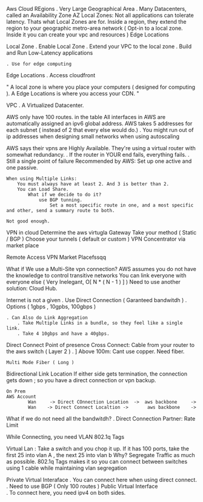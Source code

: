 Aws Cloud
    REgions
        . Very Large Geographical Area
        . Many Datacenters, called an Availability Zone
        AZ
        Local Zones:
            Not all applications can tolerate latency. Thats what Local Zones are for.
            Inside a region, they extend the region to your geographic metro-area network
            ( Opt-in to a local zone. Inside it you can create your vpc and resources )
        Edge Locations

Local Zone
    . Enable Local Zone
    . Extend your VPC to the local zone
    . Build and Run Low-Latency applications

    . Use for edge computing

Edge Locations
    . Access cloudfront

"
A local zone is where you place your computers ( designed for computing ).
A Edge Locations is where you access your CDN.
"

VPC
    . A Virtualized Datacenter.

AWS only have 100 routes. in the table
All interfaces in AWS are automatically assigned an ipv6 global address.
AWS takes 5 addresses for each subnet ( instead of 2 that every else would do.)
    . You might run out of ip addresses when designing small networks when using autoscaling

AWS says their vpns are Highly Available.
    They're using a virtual router with somewhat redundancy.
        . If the router in YOUR end fails, everything fails.
        . Still a single point of failure
        Recommended by AWS:
            Set up one active and one passive.

    When using Multiple Links:
        You must always have at least 2. And 3 is better than 2.
        You can Load Share.
            What if we decide to do it?
                use BGP tunning.
                    Set a most specific route in one, and a most specific and other, send a summary route to both.

    Not good enough.

VPN in cloud
    Determine the aws virtugla Gateway
    Take your method   ( Static / BGP )
    Choose your tunnels ( default or custom )
    VPN Concentrator via market place

Remote Access VPN
    Market Placefssqq

What if We use a Multi-Site  vpn connection?
    AWS assumes you do not have the knowledge to control transitive networks
    You can link everyone with everyone else ( Very Inelegant, O[ N * ( N - 1 ) ] )
    Need to use another solution: Cloud Hub.

Internet is not a given
    . Use Direct Connection ( Garanteed bandwitdh )
    . Options ( 1gbps , 10gpbs, 100gbps )

    . Can Also do Link Aggregation
        . Take Multiple Links in a bundle, so they feel like a single link.
        . Take 4 10gbps and have a 40gbps.

Direct Connect
    Point of presence
        Cross Connect: Cable from your router to the aws switch ( Layer 2 ) .
]
Above 100m:
    Cant use copper. Need fiber.

    Multi Mode Fiber ( Long )

Bidirectional Link Location
    If either side gets termination, the connection gets down ; so you have a direct connection or vpn backup.

    On Prem                                                                 AWS Account
            Wan     -> Direct COnnection Location  ->  aws backbone     ->
            Wan    -> Direct Connect Localtion ->       aws backbone    ->

What if we do not need all the bandwitdh?
    . Direct Connection Partner: Rate Limit

While Connecting, you need VLAN 802.1q Tags

Virtual Lan :
    Take a switch and you chop it up.
    If it has 100 ports, take the first 25 into vlan A , the next 25 into vlan b
    Why?
        Segregate Traffic as much as possible.
    802.1q Tags makes it so you can connect between switches using 1 cable while  maintaining vlan segregation

Private Virtual Interaface
    . You can connect here when using direct connect.
    . Need to use BGP ( Only 100 routes )
Public Virtual Interface  
    .  To connect here, you need ipv4 on both sides.
